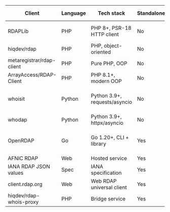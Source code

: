 
| Client | Language | Tech stack | Standalone | Domains/IP/ASN support | Entity support | Auth / IP whitelist | Synchronous | Asynchronous | Thread-safe | Load performance | Last update | RFC coverage |
|--------|----------|------------|------------|-----------------------|----------------|---------------------|-------------|--------------|-------------|------------------|-------------|--------------|
| RDAPLib | PHP | PHP 8+, PSR-18 HTTP client | No | ✅ | ✅ | Via HTTP client | ✅ | ❌ | Yes (PSR-18) | Good | 2024-11 | Wide (7480–84) |
| hiqdev/rdap | PHP | PHP, object-oriented | No | ✅ (RFC 7480–84) | Partial | Customizable | ✅ | ❌ | Yes | Average | 2023 | Correct |
| metaregistrar/rdap-client | PHP | Pure PHP, OOP | No | ✅ | ✅ | ❌ | ✅ | ❌ | Yes | Average | 2024 | Correct |
| ArrayAccess/RDAP-Client | PHP | PHP 8.1+, modern OOP | No | ✅ | ✅ | ❌ | ✅ | ❌ | Yes | Good | 2024 | Correct |
| whoisit | Python | Python 3.9+, requests/asyncio | No | ✅ | ✅ | Not native | ✅ | ✅ (asyncio) | Yes | Very good | 2025-01 | Wide (7480–84, 9224) |
| whodap | Python | Python 3.9+, httpx/asyncio | No | ✅ | ✅ | Not native | ✅ | ✅ (httpx) | Yes | Good | 2024-09 | Good |
| OpenRDAP | Go | Go 1.20+, CLI + library | Yes | ✅ | ✅ | Not native | ✅ | ❌ | Yes | Very good | 2025-01 | Wide (7480–84, 9224) |
| AFNIC RDAP | Web | Hosted service | Yes | ✅ (.fr domains) | ✅ | N/A | ✅ | ❌ | Yes | Good | 2024 | Correct |
| IANA RDAP JSON values | Spec | IANA specification | Yes | ❌ | ❌ | N/A | ❌ | ❌ | Yes | N/A | 2025 | Standard values |
| client.rdap.org | Web | Web RDAP universal client | Yes | ✅ (domain, IP, ASN) | ✅ | N/A | ✅ | ❌ | Yes | Good | 2024 | Correct |
| hiqdev/rdap-whois-proxy | PHP | Bridge service | Yes | ✅ (WHOIS → RDAP) | Partial | N/A | ✅ | ❌ | Yes | Average | 2023 | Correct |
